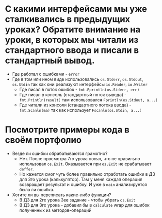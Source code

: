 # С какими интерфейсами мы уже сталкивались в предыдущих уроках? Обратите внимание на уроки, в которых мы читали из стандартного ввода и писали в стандартный вывод.
* Где работал с ошибками - `error`
* Где в том или ином виде использовались `os.Stderr`, `os.Stdout`, `os.Stdin` так как они реализуют интерфейсы `io.Reader`, `io.Writer`
  * Где писал в поток ошибок - `fmt.Fprintln(os.Stderr, err)`
  * Где писал в консоль (стандартный поток вывода) - `fmt.Println(result)` там использовался `Fprintln(os.Stdout, a...)`
  * Где читали из консоли (стандартного потока ввода) - `fmt.Scanln(&a)` так как использует `Fscanln(os.Stdin, a...)`

# Посмотрите примеры кода в своём портфолио
* Везде ли ошибки обрабатываются грамотно?
  * Нет. После просмотра 7го урока понял, что не правильно использовал `os.Exit`. Оказывается при `os.Exit` не срабатывает `deffer`.
  * Но кажется смог чуть более правильно отработать ошибки в ДЗ для 3го урока (калькулятор). Там у меня каждая операция возвращает результат и ошибку. И уже в `main` анализируется была ли ошибка.
* Хотите ли вы переписать какие-либо функции?
  * В ДЗ для 2го урока 3ее задание - чтобы убрать `os.Exit`
  * В ДЗ для 3го урока - добавил бы в `calculate` wrap для ошибок полученных из методов-операций